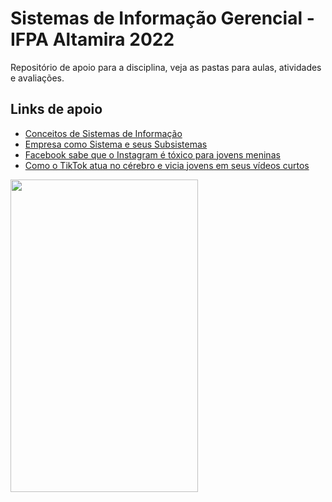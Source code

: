 # Sistemas de Informação Gerencial - IFPA Altamira 2022

Repositório de apoio para a disciplina, veja as pastas para aulas, atividades e avaliações.

## Links de apoio

* [Conceitos de Sistemas de Informação](https://edisciplinas.usp.br/pluginfile.php/3056386/mod_resource/content/1/Aula%2002%20-%20Conceitos%20SI.pdf)
* [Empresa como Sistema e seus Subsistemas](http://www.ic.uff.br/~ccaetano/aulas/SIC_Aula_2_Empresa_como_sistema_e_seus_subsistemas.pdf)
* [Facebook sabe que o Instagram é tóxico para jovens meninas](https://noticias.r7.com/tecnologia-e-ciencia/facebook-sabe-que-o-instagram-e-toxico-para-jovens-meninas-16092021)
* [Como o TikTok atua no cérebro e vicia jovens em seus vídeos curtos](https://exame.com/ciencia/como-o-tiktok-atua-no-cerebro-de-jovens-com-videos-curtos-e-personalizados/)

<img width="300" height="500" src="https://1.bp.blogspot.com/-7ChRMPuqTJ4/Wlzz0_fh1AI/AAAAAAABa1w/zTMU3NcxrpY3JVtaUE4ui39h3HHiMrJ2gCLcBGAs/s1600/propaganda-antiga-companhia-telefonica-brasileira-1955.png" />